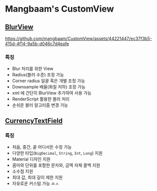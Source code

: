 # Mangbaam's CustomView

## [BlurView](https://github.com/mangbaam/CustomView/tree/main/BlurView)

https://github.com/mangbaam/CustomView/assets/44221447/ec37f3b5-415d-4f14-9a5b-d046c7d4eafe

### 특징

- Blur 처리를 위한 View
- Radius(블러 수준) 조정 가능
- Corner radius 일괄 혹은 개별 조정 가능
- Downsample 배율(화질 저하) 조정 가능
- xml 에 간단히 BlurView 추가하여 사용 가능
- RenderScript 활용한 블러 처리
- 손쉬운 블러 알고리즘 변경 가능

## [CurrencyTextField](https://github.com/mangbaam/CustomView/tree/main/CurrencyTextField)

### 특징

- 처음, 중간, 끝 어디서든 수정 가능
- 다양한 타입(`BigDecimal`, `String`, `Int`, `Long`) 지원
- Material 디자인 지원
- 콤마와 단위를 포함한 문자와, 금액 자체 콜백 지원
- 소수점 지원
- 최대 값, 최대 길이 제한 지원
- 자유로운 커스텀 가능
ㅛㅅ
